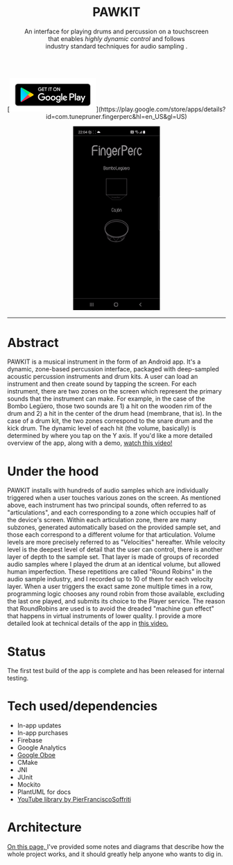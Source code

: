 <h1 align="center">PAWKIT</h1>
<p align="center">
 An interface for playing drums and percussion on a touchscreen <br> that enables <em>highly dynamic control</em> and follows <br> industry standard techniques for audio sampling .<br><br><br><br></p>
 <p align="center">
 [<img src="google-play-badge.png" width="200" alt="Screen recording of app">](https://play.google.com/store/apps/details?id=com.tunepruner.fingerperc&hl=en_US&gl=US)
 <p align="center">
 <img src="gifOfDemo.gif" width="200" alt="Screen recording of app">
 <p
[![Foo](google-play-badge.png)](https://play.google.com/store/apps/details?id=com.tunepruner.fingerperc&hl=en_US&gl=US)
[![testing](https://github.com/tunepruner/PAWKIT/blob/master/google-play-badge.png)](https://play.google.com/store/apps/details?id=com.tunepruner.fingerperc&hl=en_US&gl=US)

</p>

_____


# Abstract

PAWKIT is a musical instrument in the form of an Android app. It's a dynamic, zone-based percussion interface,
packaged with deep-sampled acoustic percussion instruments and drum kits. A user can load an instrument and then
create sound by tapping the screen. For each instrument, there are two zones on the screen which represent the
primary sounds that the instrument can make. For example, in the case of the Bombo Legüero,
those two sounds are 1) a hit on the wooden rim of the drum and 2) a hit in the center of the drum head
(membrane, that is). In the case of a drum kit, the two zones correspond to the snare drum and the kick drum.
The dynamic level of each hit
(the volume, basically) is determined by where you tap on the Y axis.
If you'd like a more detailed overview of the app, along with a demo, [watch this video!](https://youtu.be/RQXtMMSJ8G4)


# Under the hood

PAWKIT installs with hundreds of audio samples which are
individually triggered when a user touches various zones on the screen. As mentioned above,
each instrument has two principal sounds, often referred to as "articulations", and each corresponding
to a zone which occupies half of the device's screen. Within each articulation zone, there are many
subzones, generated automatically based on the provided sample set, and those each correspond to a
different volume for that articulation. Volume levels are more precisely referred to as "Velocities" hereafter.
While velocity level is the deepest level of detail that the user can control, there is another
layer of depth to the sample set. That layer is made of groups of recorded audio samples
where I played the drum at an identical volume, but allowed human imperfection.
These repetitions are called "Round Robins" in the audio sample industry, and
I recorded up to 10 of them for each velocity layer.
When a user triggers the exact same zone multiple times in a row, programming logic
chooses any round robin from those available, excluding the last one played, and submits its choice to the Player service.
The reason that RoundRobins are used is to avoid the dreaded "machine gun effect" that happens in
virtual instruments of lower quality. I provide a more detailed look at technical details of the app
in [this video.](https://youtu.be/6Hf7qcKE2H8)

# Status

The first test build of the app is complete and has been released for internal testing.

# Tech used/dependencies
- In-app updates
- In-app purchases
- Firebase
- Google Analytics
- [Google Oboe](https://github.com/google/oboe)
- CMake
- JNI
- JUnit
- Mockito
- PlantUML for docs
- [YouTube library by PierFranciscoSoffriti](https://github.com/PierfrancescoSoffritti/android-youtube-player)

# Architecture

[On this page, ](./app/Documentation/RenderedImages/RenderedImages.md) I've provided some 
notes and diagrams that describe how the whole project works, and it should
greatly help anyone who wants to dig in.  
